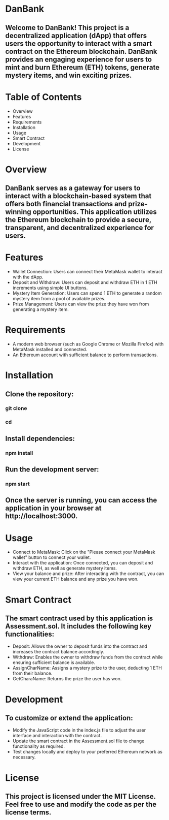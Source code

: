 # DanBank
## Welcome to DanBank! This project is a decentralized application (dApp) that offers users the opportunity to interact with a smart contract on the Ethereum blockchain. DanBank provides an engaging experience for users to mint and burn Ethereum (ETH) tokens, generate mystery items, and win exciting prizes.

# Table of Contents
* Overview
* Features
* Requirements
* Installation
* Usage
* Smart Contract
* Development
* License

# Overview
## DanBank serves as a gateway for users to interact with a blockchain-based system that offers both financial transactions and prize-winning opportunities. This application utilizes the Ethereum blockchain to provide a secure, transparent, and decentralized experience for users.

# Features

* Wallet Connection: Users can connect their MetaMask wallet to interact with the dApp.
* Deposit and Withdraw: Users can deposit and withdraw ETH in 1 ETH increments using simple UI buttons.
* Mystery Item Generation: Users can spend 1 ETH to generate a random mystery item from a pool of available prizes.
* Prize Management: Users can view the prize they have won from generating a mystery item.

# Requirements

* A modern web browser (such as Google Chrome or Mozilla Firefox) with MetaMask installed and connected.
* An Ethereum account with sufficient balance to perform transactions.

# Installation

## Clone the repository:

### git clone <repository-url>
### cd <repository-directory>

## Install dependencies:
### npm install

## Run the development server:
### npm start

## Once the server is running, you can access the application in your browser at http://localhost:3000.

# Usage
* Connect to MetaMask: Click on the "Please connect your MetaMask wallet" button to connect your wallet.
* Interact with the application: Once connected, you can deposit and withdraw ETH, as well as generate mystery items.
* View your balance and prize: After interacting with the contract, you can view your current ETH balance and any prize you have won.

# Smart Contract
## The smart contract used by this application is Assessment.sol. It includes the following key functionalities:

* Deposit: Allows the owner to deposit funds into the contract and increases the contract balance accordingly.
* Withdraw: Enables the owner to withdraw funds from the contract while ensuring sufficient balance is available.
* AssignCharName: Assigns a mystery prize to the user, deducting 1 ETH from their balance.
* GetCharaName: Returns the prize the user has won.

# Development
## To customize or extend the application:

* Modify the JavaScript code in the index.js file to adjust the user interface and interaction with the contract.
* Update the smart contract in the Assessment.sol file to change functionality as required.
* Test changes locally and deploy to your preferred Ethereum network as necessary.


# License
## This project is licensed under the MIT License. Feel free to use and modify the code as per the license terms.

